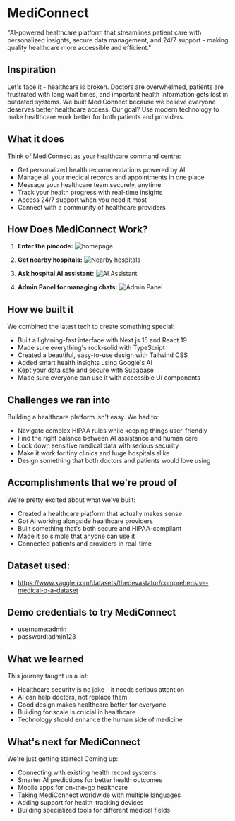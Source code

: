 # MediConnect

"AI-powered healthcare platform that streamlines patient care with personalized insights, secure data management, and 24/7 support - making quality healthcare more accessible and efficient."

## Inspiration
Let's face it - healthcare is broken. Doctors are overwhelmed, patients are frustrated with long wait times, and important health information gets lost in outdated systems. We built MediConnect because we believe everyone deserves better healthcare access. Our goal? Use modern technology to make healthcare work better for both patients and providers.

## What it does
Think of MediConnect as your healthcare command centre:
* Get personalized health recommendations powered by AI
* Manage all your medical records and appointments in one place
* Message your healthcare team securely, anytime
* Track your health progress with real-time insights
* Access 24/7 support when you need it most
* Connect with a community of healthcare providers


## How Does MediConnect Work?

1. **Enter the pincode:**
![homepage](https://i.imgur.com/pXVIKwK.jpeg)

2. **Get nearby hospitals:**
![Nearby hospitals](https://i.imgur.com/pJUeL9z.jpeg)

3. **Ask hospital AI assistant:**
![AI Assistant](https://i.imgur.com/GPgifPe.jpeg)

4. **Admin Panel for managing chats:**
![Admin Panel](https://i.imgur.com/eyOAZiA.jpeg)

## How we built it
We combined the latest tech to create something special:
* Built a lightning-fast interface with Next.js 15 and React 19
* Made sure everything's rock-solid with TypeScript
* Created a beautiful, easy-to-use design with Tailwind CSS
* Added smart health insights using Google's AI
* Kept your data safe and secure with Supabase
* Made sure everyone can use it with accessible UI components

## Challenges we ran into
Building a healthcare platform isn't easy. We had to:
* Navigate complex HIPAA rules while keeping things user-friendly
* Find the right balance between AI assistance and human care
* Lock down sensitive medical data with serious security
* Make it work for tiny clinics and huge hospitals alike
* Design something that both doctors and patients would love using

## Accomplishments that we're proud of
We're pretty excited about what we've built:
* Created a healthcare platform that actually makes sense
* Got AI working alongside healthcare providers
* Built something that's both secure and HIPAA-compliant
* Made it so simple that anyone can use it
* Connected patients and providers in real-time


## Dataset used:
- https://www.kaggle.com/datasets/thedevastator/comprehensive-medical-q-a-dataset

## Demo credentials to try MediConnect
- username:admin
- password:admin123


## What we learned
This journey taught us a lot:
* Healthcare security is no joke - it needs serious attention
* AI can help doctors, not replace them
* Good design makes healthcare better for everyone
* Building for scale is crucial in healthcare
* Technology should enhance the human side of medicine

## What's next for MediConnect
We're just getting started! Coming up:
* Connecting with existing health record systems
* Smarter AI predictions for better health outcomes
* Mobile apps for on-the-go healthcare
* Taking MediConnect worldwide with multiple languages
* Adding support for health-tracking devices
* Building specialized tools for different medical fields
